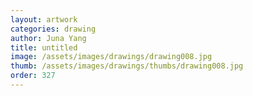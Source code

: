 ```yaml
---
layout: artwork
categories: drawing
author: Juna Yang
title: untitled
image: /assets/images/drawings/drawing008.jpg
thumb: /assets/images/drawings/thumbs/drawing008.jpg
order: 327
---
```

